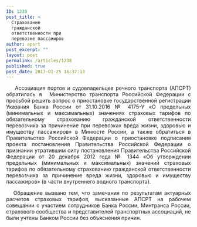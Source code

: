 ```yaml
---
ID: 1238
post_title: >
  Страхование
  гражданской
  ответственности при
  перевозке пассажиров
author: apsrt
post_excerpt: ""
layout: post
permalink: /articles/1238
published: true
post_date: 2017-01-25 16:37:13
---
```

<p style="text-align: justify;">    Ассоциация портов и судовладельцев речного транспорта (АПСРТ) обратилась в  Министерство транспорта Российской Федерации с просьбой решить вопрос о приостановке государственной регистрации Указания Банка России от 31.10.2016 № 4175-У «О предельных (минимальных и максимальных) значениях страховых тарифов по обязательному страхованию гражданской ответственности перевозчика за причинение при перевозках вреда жизни, здоровью и имуществу пассажиров» в Минюсте России, а также обратиться в Правительство Российской Федерации о приостановке подписания проекта постановления Правительства Российской Федерации о признании утратившим силу постановления Правительства Российской Федерации от 20 декабря 2012 года № 1344 «Об утверждении предельных (минимальных и максимальных) значений страховых тарифов по обязательному страхованию гражданской ответственности перевозчика за причинение вреда жизни, здоровью и имуществу пассажиров» (в части внутреннего водного транспорта).</p>
<p style="text-align: justify;">   Обращение вызвано тем, что замечания по результатам актуарных расчетов страховых тарифов, высказанные АПСРТ на рабочем совещании с участием сотрудников Банка России, Минтранса России, страхового сообщества и представителей транспортных ассоциаций, не были учтены Банком России без объяснения причин.</p>